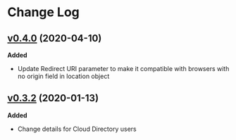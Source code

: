 # Change Log

## [v0.4.0](https://github.com/ibm-cloud-security/appid-clientsdk-js/releases/tag/0.4.0) (2020-04-10)

**Added**

- Update Redirect URI parameter to make it compatible with browsers with no origin field in location object

## [v0.3.2](https://github.com/ibm-cloud-security/appid-clientsdk-js/tree/0.3.2) (2020-01-13)

**Added**

- Change details for Cloud Directory users
